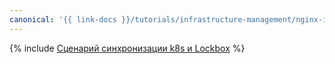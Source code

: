 ```yaml
---
canonical: '{{ link-docs }}/tutorials/infrastructure-management/nginx-ingress-certificate-manager'
---
```


{% include [Сценарий синхронизации k8s и Lockbox](../../_tutorials/containers/nginx-ingress-certificate-manager.md) %}